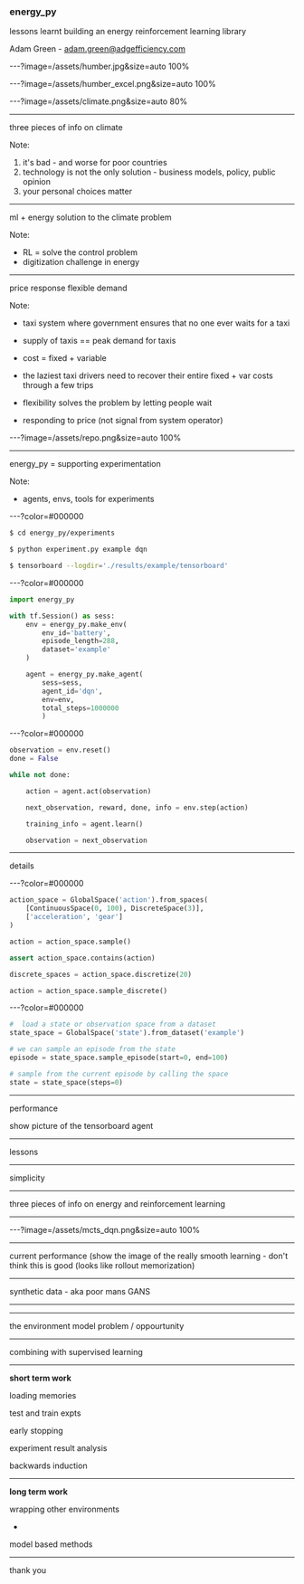### energy_py

lessons learnt building an energy reinforcement learning library

Adam Green - adam.green@adgefficiency.com

---?image=/assets/humber.jpg&size=auto 100%

---?image=/assets/humber_excel.png&size=auto 100%

---?image=/assets/climate.png&size=auto 80%

---

three pieces of info on climate

Note:

1. it's bad - and worse for poor countries
2. technology is not the only solution - business models, policy, public opinion
3. your personal choices matter

---

ml + energy solution to the climate problem

Note:

- RL = solve the control problem
- digitization challenge in energy

---

price response flexible demand 

Note:

- taxi system where government ensures that no one ever waits for a taxi
- supply of taxis == peak demand for taxis
- cost = fixed + variable
- the laziest taxi drivers need to recover their entire fixed + var costs through a few trips
- flexibility solves the problem by letting people wait

- responding to price (not signal from system operator)

---?image=/assets/repo.png&size=auto 100%

---

energy_py = supporting experimentation 

Note:
- agents, envs, tools for experiments

---?color=#000000

```bash
$ cd energy_py/experiments

$ python experiment.py example dqn

$ tensorboard --logdir='./results/example/tensorboard'
```

---?color=#000000

```python
import energy_py

with tf.Session() as sess:
    env = energy_py.make_env(
        env_id='battery',
        episode_length=288,
        dataset='example'
    )

    agent = energy_py.make_agent(
        sess=sess,
        agent_id='dqn',
        env=env,
        total_steps=1000000
        )
```

---?color=#000000

```python
observation = env.reset()
done = False

while not done:

    action = agent.act(observation)

    next_observation, reward, done, info = env.step(action)

    training_info = agent.learn()

    observation = next_observation
```

---

details

---?color=#000000

```python
action_space = GlobalSpace('action').from_spaces(
    [ContinuousSpace(0, 100), DiscreteSpace(3)],
    ['acceleration', 'gear']
)

action = action_space.sample()

assert action_space.contains(action)

discrete_spaces = action_space.discretize(20)

action = action_space.sample_discrete()

```
---?color=#000000

```python
#  load a state or observation space from a dataset
state_space = GlobalSpace('state').from_dataset('example')

# we can sample an episode from the state
episode = state_space.sample_episode(start=0, end=100)

# sample from the current episode by calling the space
state = state_space(steps=0)
```

---

performance

show picture of the tensorboard agent

---

lessons

---

simplicity

---

three pieces of info on energy and reinforcement learning

---

---?image=/assets/mcts_dqn.png&size=auto 100%


---

current performance (show the image of the really smooth learning - don't think this is good (looks like rollout memorization)

---

synthetic data - aka poor mans GANS

---

---

the environment model problem / oppourtunity

---

combining with supervised learning

---

**short term work**

loading memories

test and train expts

early stopping

experiment result analysis

backwards induction

---

**long term work**

wrapping other environments

+

model based methods 

---

thank you

